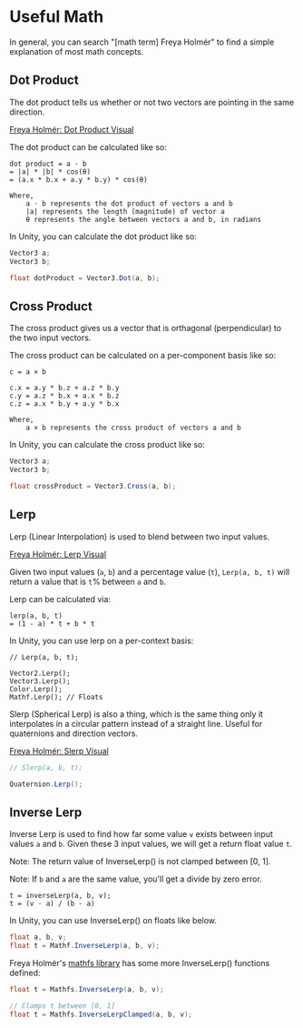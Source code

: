 # Useful Math

In general, you can search "[math term] Freya Holmér" to find a simple explanation of most math concepts.

## Dot Product

The dot product tells us whether or not two vectors are pointing in the same direction.

[Freya Holmér: Dot Product Visual](https://twitter.com/FreyaHolmer/status/1200807790580768768)

The dot product can be calculated like so:

```
dot product = a ⋅ b
= |a| * |b| * cos(θ)
= (a.x * b.x + a.y * b.y) * cos(θ)

Where,
	a ⋅ b represents the dot product of vectors a and b
	|a| represents the length (magnitude) of vector a
	θ represents the angle between vectors a and b, in radians
```

In Unity, you can calculate the dot product like so:

```cs
Vector3 a;
Vector3 b;

float dotProduct = Vector3.Dot(a, b);
```


## Cross Product

The cross product gives us a vector that is orthagonal (perpendicular) to the two input vectors.


The cross product can be calculated on a per-component basis like so:

```
c = a × b

c.x = a.y * b.z + a.z * b.y
c.y = a.z * b.x + a.x * b.z
c.z = a.x * b.y + a.y * b.x

Where,
	a × b represents the cross product of vectors a and b
```

In Unity, you can calculate the cross product like so:

```cs
Vector3 a;
Vector3 b;

float crossProduct = Vector3.Cross(a, b);
```


## Lerp

Lerp (Linear Interpolation) is used to blend between two input values.

[Freya Holmér: Lerp Visual](https://twitter.com/FreyaHolmer/status/1175925033002254338)

Given two input values (`a`, `b`) and a percentage value (`t`), `Lerp(a, b, t)` will return a value that is `t`% between `a` and `b`.


Lerp can be calculated via:

```
lerp(a, b, t)
= (1 - a) * t + b * t
```

In Unity, you can use lerp on a per-context basis:

```
// Lerp(a, b, t);

Vector2.Lerp();
Vector3.Lerp();
Color.Lerp();
Mathf.Lerp(); // Floats
```

Slerp (Spherical Lerp) is also a thing, which is the same thing only it interpolates in a circular pattern instead of a straight line. Useful for quaternions and direction vectors.

[Freya Holmér: Slerp Visual](https://twitter.com/FreyaHolmer/status/1176137498323501058)

```cs
// Slerp(a, b, t);

Quaternion.Lerp();
```


## Inverse Lerp

Inverse Lerp is used to find how far some value `v` exists between input values `a` and `b`. Given these 3 input values, we will get a return float value `t`.

Note: The return value of InverseLerp() is not clamped between [0, 1].

Note: If `b` and `a` are the same value, you'll get a divide by zero error.

```
t = inverseLerp(a, b, v);
t = (v - a) / (b - a)
```

In Unity, you can use InverseLerp() on floats like below.

```cs
float a, b, v;
float t = Mathf.InverseLerp(a, b, v);
```

Freya Holmér's [mathfs library](https://github.com/FreyaHolmer/Mathfs) has some more InverseLerp() functions defined:

```cs
float t = Mathfs.InverseLerp(a, b, v);

// Clamps t between [0, 1]
float t = Mathfs.InverseLerpClamped(a, b, v);
```

